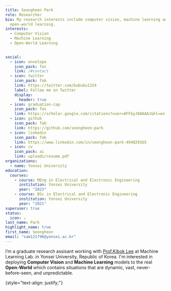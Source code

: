 ```yaml
---
title: Seongheon Park
role: Researcher
bio: My research interests include computer vision, machine learning and
  open-world learning.
interests:
  - Computer Vision
  - Machine Learning
  - Open-World Learning

    
social:
  - icon: envelope
    icon_pack: fas
    link: /#contact
  - icon: twitter
    icon_pack: fab
    link: https://twitter.com/bububu1324
    label: Follow me on Twitter
    display:
      header: true
  - icon: graduation-cap
    icon_pack: fas
    link: https://scholar.google.com/citations?user=8FFbyJ0AAAAJ&hl=en
  - icon: github
    icon_pack: fab
    link: https://github.com/seongheon-park
  - icon: linkedin
    icon_pack: fab
    link: https://www.linkedin.com/in/seongheon-‍park-4948291b5
  - icon: cv
    icon_pack: ai
    link: uploads/resume.pdf
organizations:
  - name: Yonsei University
education:
  courses:
    - course: MEng in Electrical and Electronic Engineering
      institution: Yonsei University
      year: "2023"
    - course: BSc in Electrical and Electronic Engineering
      institution: Yonsei University
      year: "2021"
superuser: true
status:
  icon: ☕️
last_name: Park
highlight_name: true
first_name: Seongheon
email: "sam121796@yonsei.ac.kr"
---
```


I’m a graduate research assisant working with [Prof.Kibok Lee](https://scholar.google.com/citations?user=6wwWRdEAAAAJ&hl=ko&oi=ao) at Machine Learning Lab. in Yonsei University, Republic of Korea. I'm interested in deploying **Computer Vision** and **Machine Learning** models to the real **Open-World** which contains situations that are dynamic, vast, never-before-seen, and unpredictable. 

{style="text-align: justify;"}
